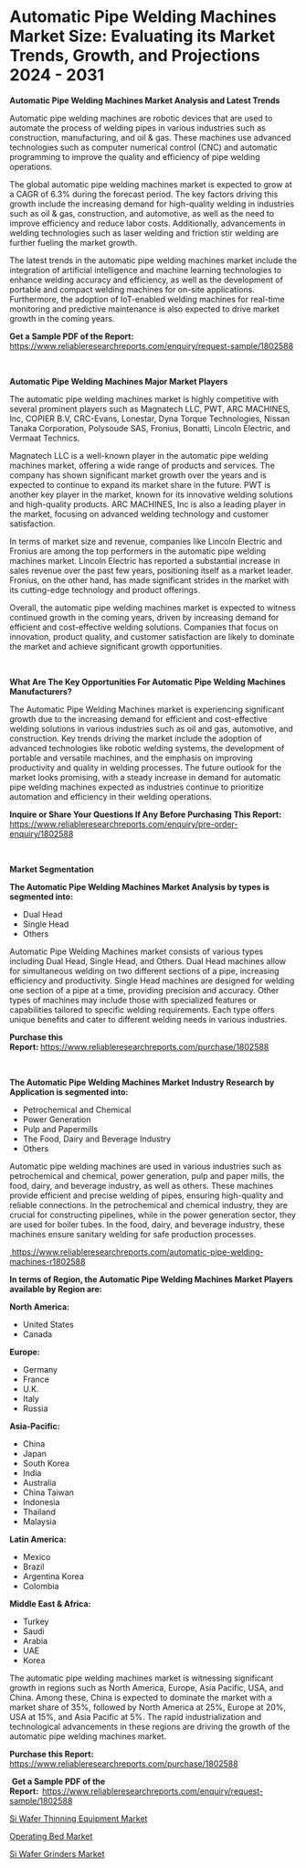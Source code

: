 <p><h1>Automatic Pipe Welding Machines Market Size: Evaluating its Market Trends, Growth, and Projections 2024 - 2031</h1></p><p><strong>Automatic Pipe Welding Machines Market Analysis and Latest Trends</strong></p>
<p><p>Automatic pipe welding machines are robotic devices that are used to automate the process of welding pipes in various industries such as construction, manufacturing, and oil & gas. These machines use advanced technologies such as computer numerical control (CNC) and automatic programming to improve the quality and efficiency of pipe welding operations.</p><p>The global automatic pipe welding machines market is expected to grow at a CAGR of 6.3% during the forecast period. The key factors driving this growth include the increasing demand for high-quality welding in industries such as oil & gas, construction, and automotive, as well as the need to improve efficiency and reduce labor costs. Additionally, advancements in welding technologies such as laser welding and friction stir welding are further fueling the market growth.</p><p>The latest trends in the automatic pipe welding machines market include the integration of artificial intelligence and machine learning technologies to enhance welding accuracy and efficiency, as well as the development of portable and compact welding machines for on-site applications. Furthermore, the adoption of IoT-enabled welding machines for real-time monitoring and predictive maintenance is also expected to drive market growth in the coming years.</p></p>
<p><strong>Get a Sample PDF of the Report:&nbsp;</strong> <a href="https://www.reliableresearchreports.com/enquiry/request-sample/1802588">https://www.reliableresearchreports.com/enquiry/request-sample/1802588</a></p>
<p>&nbsp;</p>
<p><strong>Automatic Pipe Welding Machines Major Market Players</strong></p>
<p><p>The automatic pipe welding machines market is highly competitive with several prominent players such as Magnatech LLC, PWT, ARC MACHINES, Inc, COPIER B.V, CRC-Evans, Lonestar, Dyna Torque Technologies, Nissan Tanaka Corporation, Polysoude SAS, Fronius, Bonatti, Lincoln Electric, and Vermaat Technics.</p><p>Magnatech LLC is a well-known player in the automatic pipe welding machines market, offering a wide range of products and services. The company has shown significant market growth over the years and is expected to continue to expand its market share in the future. PWT is another key player in the market, known for its innovative welding solutions and high-quality products. ARC MACHINES, Inc is also a leading player in the market, focusing on advanced welding technology and customer satisfaction.</p><p>In terms of market size and revenue, companies like Lincoln Electric and Fronius are among the top performers in the automatic pipe welding machines market. Lincoln Electric has reported a substantial increase in sales revenue over the past few years, positioning itself as a market leader. Fronius, on the other hand, has made significant strides in the market with its cutting-edge technology and product offerings.</p><p>Overall, the automatic pipe welding machines market is expected to witness continued growth in the coming years, driven by increasing demand for efficient and cost-effective welding solutions. Companies that focus on innovation, product quality, and customer satisfaction are likely to dominate the market and achieve significant growth opportunities.</p></p>
<p>&nbsp;</p>
<p><strong>What Are The Key Opportunities For Automatic Pipe Welding Machines Manufacturers?</strong></p>
<p><p>The Automatic Pipe Welding Machines market is experiencing significant growth due to the increasing demand for efficient and cost-effective welding solutions in various industries such as oil and gas, automotive, and construction. Key trends driving the market include the adoption of advanced technologies like robotic welding systems, the development of portable and versatile machines, and the emphasis on improving productivity and quality in welding processes. The future outlook for the market looks promising, with a steady increase in demand for automatic pipe welding machines expected as industries continue to prioritize automation and efficiency in their welding operations.</p></p>
<p><strong>Inquire or Share Your Questions If Any Before Purchasing This Report:</strong> <a href="https://www.reliableresearchreports.com/enquiry/pre-order-enquiry/1802588">https://www.reliableresearchreports.com/enquiry/pre-order-enquiry/1802588</a></p>
<p>&nbsp;</p>
<p><strong>Market Segmentation</strong></p>
<p><strong>The Automatic Pipe Welding Machines Market Analysis by types is segmented into:</strong></p>
<p><ul><li>Dual Head</li><li>Single Head</li><li>Others</li></ul></p>
<p><p>Automatic Pipe Welding Machines market consists of various types including Dual Head, Single Head, and Others. Dual Head machines allow for simultaneous welding on two different sections of a pipe, increasing efficiency and productivity. Single Head machines are designed for welding one section of a pipe at a time, providing precision and accuracy. Other types of machines may include those with specialized features or capabilities tailored to specific welding requirements. Each type offers unique benefits and cater to different welding needs in various industries.</p></p>
<p><strong>Purchase this Report:&nbsp;</strong><a href="https://www.reliableresearchreports.com/purchase/1802588">https://www.reliableresearchreports.com/purchase/1802588</a></p>
<p>&nbsp;</p>
<p><strong>The Automatic Pipe Welding Machines Market Industry Research by Application is segmented into:</strong></p>
<p><ul><li>Petrochemical and Chemical</li><li>Power Generation</li><li>Pulp and Papermills</li><li>The Food, Dairy and Beverage Industry</li><li>Others</li></ul></p>
<p><p>Automatic pipe welding machines are used in various industries such as petrochemical and chemical, power generation, pulp and paper mills, the food, dairy, and beverage industry, as well as others. These machines provide efficient and precise welding of pipes, ensuring high-quality and reliable connections. In the petrochemical and chemical industry, they are crucial for constructing pipelines, while in the power generation sector, they are used for boiler tubes. In the food, dairy, and beverage industry, these machines ensure sanitary welding for safe production processes.</p></p>
<p><a href="https://www.reliableresearchreports.com/automatic-pipe-welding-machines-r1802588">&nbsp;https://www.reliableresearchreports.com/automatic-pipe-welding-machines-r1802588</a></p>
<p><strong>In terms of Region, the Automatic Pipe Welding Machines Market Players available by Region are:</strong></p>
<p>
    <p> <strong> North America: </strong>
        <ul>
            <li>United States</li>
            <li>Canada</li>
        </ul>
        </p> 
    <p> <strong> Europe: </strong>
        <ul>
            <li>Germany</li>
            <li>France</li>
            <li>U.K.</li>
            <li>Italy</li>
            <li>Russia</li>
        </ul>
        </p> 
    <p> <strong> Asia-Pacific: </strong>
        <ul>
            <li>China</li>
            <li>Japan</li>
            <li>South Korea</li>
            <li>India</li>
            <li>Australia</li>
            <li>China Taiwan</li>
            <li>Indonesia</li>
            <li>Thailand</li>
            <li>Malaysia</li>
        </ul>
        </p> 
    <p> <strong> Latin America: </strong>
        <ul>
            <li>Mexico</li>
            <li>Brazil</li>
            <li>Argentina Korea</li>
            <li>Colombia</li>
        </ul>
        </p> 
    <p> <strong> Middle East & Africa: </strong>
        <ul>
            <li>Turkey</li>
            <li>Saudi</li>
            <li>Arabia</li>
            <li>UAE</li>
            <li>Korea</li>
        </ul>
    </p>
    </p>
<p><p>The automatic pipe welding machines market is witnessing significant growth in regions such as North America, Europe, Asia Pacific, USA, and China. Among these, China is expected to dominate the market with a market share of 35%, followed by North America at 25%, Europe at 20%, USA at 15%, and Asia Pacific at 5%. The rapid industrialization and technological advancements in these regions are driving the growth of the automatic pipe welding machines market.</p></p>
<p><strong>Purchase this Report: </strong><a href="https://www.reliableresearchreports.com/purchase/1802588">https://www.reliableresearchreports.com/purchase/1802588</a></p>
<p>&nbsp;<strong>Get a Sample PDF of the Report:&nbsp;&nbsp;</strong><a href="https://www.reliableresearchreports.com/enquiry/request-sample/1802588">https://www.reliableresearchreports.com/enquiry/request-sample/1802588</a></p>
<p><strong></strong></p>
<p><p><a href="https://view.publitas.com/reportprime-1/analyzing-si-wafer-thinning-equipment-market-dynamics-and-growth-drivers-and-forecasted-for-period-from-2024-to-2031/">Si Wafer Thinning Equipment Market</a></p><p><a href="https://github.com/mauripalmi/Market-Research-Report-List-4/blob/main/operating-bed-market.md">Operating Bed Market</a></p><p><a href="https://view.publitas.com/reportprime-1/si-wafer-grinders-market-share-market-analysis-growth-trends-forecasts-for-period-from-2024-2031/">Si Wafer Grinders Market</a></p></p>
